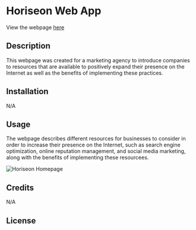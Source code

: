 # Horiseon Web App

View the webpage [here](https://jakefair97.github.io/horiseon-web-app/)

## Description
This webpage was created for a marketing agency to introduce companies to resources that are available to positively expand their presence on the Internet as well as the benefits of implementing these practices.

## Installation
N/A

## Usage
The webpage describes different resources for businesses to consider in order to increase their presence on the Internet, such as search engine optimization, online reputation management, and social media marketing, along with the benefits of implementing these resourcees.

![Horiseon Homepage](./assets/images/horiseon-home-page.html.png)

## Credits
N/A

## License
